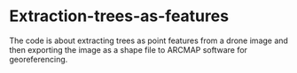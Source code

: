 # Extraction-trees-as-features

The code is about extracting trees as point features from a drone image and then exporting the image as a shape file to ARCMAP software for georeferencing.
